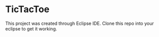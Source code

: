 # TicTacToe

This project was created through Eclipse IDE. Clone this repo into your eclipse to get it working.
